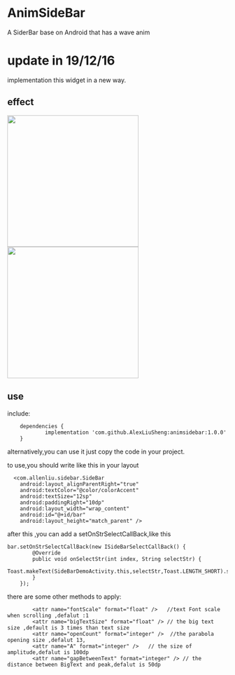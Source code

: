 # AnimSideBar
A SiderBar base on Android that has a wave anim
# update in 19/12/16
implementation this widget in a new way.
## effect
<img style="width:300px;" src="https://github.com/AlexLiuSheng/AnimSideBar/blob/master/ui/ui2.gif"/><img style="width:300px;" src="https://github.com/AlexLiuSheng/AnimSideBar/blob/master/ui/ui1.gif"/>

## use
include:
```
	dependencies {
	        implementation 'com.github.AlexLiuSheng:animsidebar:1.0.0'
	}
```
alternatively,you can use it just copy the code in your project.

to use,you should write like this in your layout  
```
  <com.allenliu.sidebar.SideBar
    android:layout_alignParentRight="true"
    android:textColor="@color/colorAccent"
    android:textSize="12sp"
    android:paddingRight="10dp"
    android:layout_width="wrap_content"
    android:id="@+id/bar"
    android:layout_height="match_parent" />
 ```

after this ,you can add a setOnStrSelectCallBack,like this

    bar.setOnStrSelectCallBack(new ISideBarSelectCallBack() {
            @Override
            public void onSelectStr(int index, String selectStr) {
                Toast.makeText(SideBarDemoActivity.this,selectStr,Toast.LENGTH_SHORT).show();
            }
        });
        
        
there are some other methods to apply:
     
```
        <attr name="fontScale" format="float" />   //text Font scale  when scrolling ,defalut :1
        <attr name="bigTextSize" format="float" /> // the big text size ,default is 3 times than text size
        <attr name="openCount" format="integer" />  //the parabola opening size ,defalut 13,
        <attr name="A" format="integer" />   // the size of amplitude,defalut is 100dp
        <attr name="gapBetweenText" format="integer" /> // the distance between BigText and peak,defalut is 50dp
```

